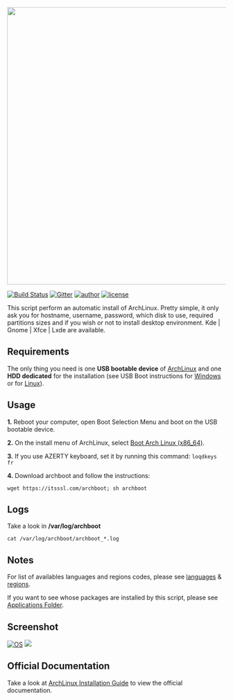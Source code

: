 <img src="https://raw.githubusercontent.com/grm34/archboot/master/img/archboot.png" width="640">

[![Build Status](https://travis-ci.org/grm34/archboot.svg?branch=master)](https://travis-ci.org/grm34/archboot) [![Gitter](https://badges.gitter.im/grm34/archboot.svg)](https://gitter.im/grm34/archboot?utm_source=badge&utm_medium=badge&utm_campaign=pr-badge) [![author](https://img.shields.io/badge/author-grm34-red.svg)](https://github.com/grm34) [![license](https://img.shields.io/badge/license-Apache%202.0-blue.svg)](https://github.com/grm34/archboot/blob/master/LICENSE)

This script perform an automatic install of ArchLinux.
Pretty simple, it only ask you for hostname, username,
password, which disk to use, required partitions sizes
and if you wish or not to install desktop environment.
Kde | Gnome | Xfce | Lxde are available.

## Requirements

The only thing you need is one **USB bootable device** of [ArchLinux](http://mir.archlinux.fr/iso/latest) and one **HDD dedicated** for the installation (see USB Boot instructions for [Windows](https://rufus.akeo.ie/?locale=fr_FR) or for [Linux](https://debian-facile.org/doc:install:usb-boot)).

## Usage

**1.** Reboot your computer, open Boot Selection Menu and boot on the USB bootable device.

**2.** On the install menu of ArchLinux, select [Boot Arch Linux (x86_64)](https://raw.githubusercontent.com/grm34/archboot/master/img/archlinux.png).

**3.** If you use AZERTY keyboard, set it by running this command: `loqdkeys fr`

**4.** Download archboot and follow the instructions:

`wget https://itsssl.com/archboot; sh archboot`

## Logs

Take a look in **/var/log/archboot**

`cat /var/log/archboot/archboot_*.log`

## Notes

For list of availables languages and regions codes, please see [languages](https://github.com/grm34/archboot/blob/master/conf/languages) & [regions](https://github.com/grm34/archboot/blob/master/conf/region_city).

If you want to see whose packages are installed by this script, please see [Applications Folder](https://github.com/grm34/archboot/tree/master/src/apps).

## Screenshot

[![OS](https://img.shields.io/badge/Archlinux-xfce4-blue.svg)](https://raw.githubusercontent.com/grm34/archboot/master/img/screenshot.png)
![](https://raw.githubusercontent.com/grm34/archboot/master/img/screenshot.png)

## Official Documentation

Take a look at [ArchLinux Installation Guide](https://wiki.archlinux.org/index.php/Installation_guide) to view the official documentation.
